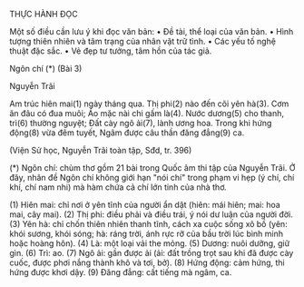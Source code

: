 THỰC HÀNH ĐỌC

Một số điều cần lưu ý khi đọc văn bản:
• Đề tài, thể loại của văn bản.
• Hình tượng thiên nhiên và tâm trạng của nhân vật trữ tình.
• Các yếu tố nghệ thuật đặc sắc.
• Vẻ đẹp tư tưởng, tâm hồn của tác giả.

Ngôn chí (*)
(Bài 3)

Nguyễn Trãi

Am trúc hiên mai(1) ngày tháng qua.
Thị phi(2) nào đến cõi yên hà(3).
Cơm ăn đâu có đua muôi;
Áo mặc nài chi gấm là(4).
Nước dương(5) cho thanh, trì(6) thường nguyệt;
Đất cày ngô ải(7), lành ương hoa.
Trong khi hứng động(8) vừa đêm tuyết,
Ngâm được câu thần đăng đẳng(9) ca.

(Viện Sử học, Nguyễn Trãi toàn tập, Sđd, tr. 396)

(*) Ngôn chí: chùm thơ gồm 21 bài trong Quốc âm thi tập của Nguyễn Trãi. Ở đây, nhân đề Ngôn chí không giới hạn "nói chí" trong phạm vi hẹp (ý chí, chí khí, chí nam nhi) mà hàm chứa cả chí lớn tinh của nhà thơ.

(1) Hiên mai: chỉ nơi ở yên tĩnh của người ẩn dật (hiên: mái hiên; mai: hoa mai, cây mai).
(2) Thị phi: điều phải và điều trái, ý nói dư luận của người đời.
(3) Yên hà: chỉ chốn thiên nhiên thanh tĩnh, cách xa cuộc sống xô bồ (yên: khói sương, khói sóng; hà: ráng trời, ánh rực rỡ của bầu trời lúc bình minh hoặc hoàng hôn).
(4) Là: một loại vải the mỏng.
(5) Dương: nuôi dưỡng, giữ gìn.
(6) Trì: ao.
(7) Ngô ải: gần được ải (ải: đất trồng trọt sau khi đã được cày cuốc, được phơi nắng thành khô và tơi, bở).
(8) Hứng động: cảm hứng, thi hứng được khơi dậy.
(9) Đăng đẳng: cất tiếng mà ngâm, ca.